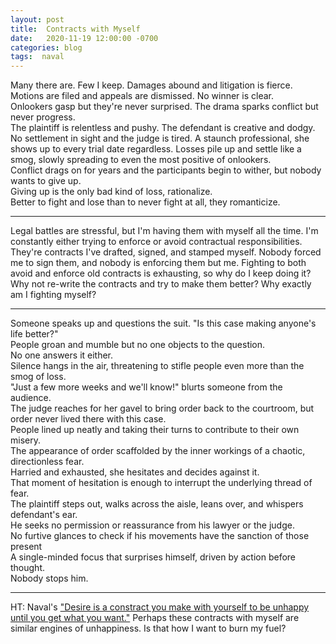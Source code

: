 ```yaml
---
layout: post
title:  Contracts with Myself 
date:   2020-11-19 12:00:00 -0700
categories: blog
tags:  naval
---
```


Many there are. Few I keep. Damages abound and litigation is fierce.<br>
Motions are filed and appeals are dismissed. No winner is clear.<br>
Onlookers gasp but they're never surprised. The drama sparks conflict but never progress.<br> 
The plaintiff is relentless and pushy. The defendant is creative and dodgy.<br>
No settlement in sight and the judge is tired. A staunch professional, she shows up to every trial date regardless. 
Losses pile up and settle like a smog, slowly spreading to even the most positive of onlookers.<br>
Conflict drags on for years and the participants begin to wither, but nobody wants to give up.<br>
Giving up is the only bad kind of loss, rationalize.<br>
Better to fight and lose than to never fight at all, they romanticize.<Br>
<hr>


Legal battles are stressful, but I'm having them with myself all the time. I'm constantly either trying to enforce or avoid contractual responsibilities. They're contracts I've drafted, signed, and stamped myself. Nobody forced me to sign them, and nobody is enforcing them but me. Fighting to both avoid and enforce old contracts is exhausting, so why do I keep doing it? Why not re-write the contracts and try to make them better? Why exactly am I fighting myself?

<hr>
Someone speaks up and questions the suit. "Is this case making anyone's life better?"<Br>
People groan and mumble but no one objects to the question.<br>
No one answers it either.<br>
Silence hangs in the air, threatening to stifle people even more than the smog of loss.<br>
"Just a few more weeks and we'll know!" blurts someone from the audience. <br>
The judge reaches for her gavel to bring order back to the courtroom, but order never lived there with this case.<br>
People lined up neatly and taking their turns to contribute to their own misery. <br>
The appearance of order scaffolded by the inner workings of a chaotic, directionless fear.<br>
Harried and exhausted, she hesitates and decides against it. <br>
That moment of hesitation is enough to interrupt the underlying thread of fear. <br>
The plaintiff steps out, walks across the aisle, leans over, and whispers defendant's ear. <br>
He seeks no permission or reassurance from his lawyer or the judge. <br>
No furtive glances to check if his movements have the sanction of those present <br>
A single-minded focus that surprises himself, driven by action before thought.<br>
Nobody stops him. 
<hr>


HT: Naval's ["Desire is a constract you make with yourself to be unhappy until you get what you want."](https://www.navalmanack.com/almanack-of-naval-ravikant/every-desire-is-a-chosen-unhappiness?rq=desire#block-5ccfb2c149814773a3ce:~:text=Desire%20is%20a%20contract%20you%20make,I%E2%80%99ve%20chosen%20to%20be%20unhappy.%20%5B5%5D "Desire is a contract") Perhaps these contracts with myself are similar engines of unhappiness. Is that how I want to burn my fuel?



















